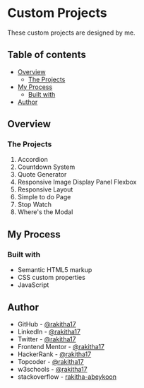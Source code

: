 # Custom Projects

These custom projects are designed by me. 

## Table of contents

+ [Overview](#overview)
  + [The Projects](#the-projects)
+ [My Process](#my-process)
  + [Built with](#built-with)
+ [Author](#author)

## Overview

### The Projects

1. Accordion
1. Countdown System
1. Quote Generator
1. Responsive Image Display Panel Flexbox
1. Responsive Layout
1. Simple to do Page
1. Stop Watch
1. Where's the Modal

## My Process

### Built with

+ Semantic HTML5 markup
+ CSS custom properties
+ JavaScript

## Author

+ GitHub - [@rakitha17](https://github.com/rakitha17)
+ LinkedIn - [@rakitha17](https://www.linkedin.com/in/rakitha17/)
+ Twitter - [@rakitha17](https://twitter.com/rakitha17)
+ Frontend Mentor - [@rakitha17](https://www.frontendmentor.io/profile/rakitha17)
+ HackerRank - [@rakitha17](https://www.hackerrank.com/rakitha17)
+ Topcoder - [@rakitha17](https://profiles.topcoder.com/rakitha17)
+ w3schools - [@rakitha17](https://www.w3profile.com/rakitha17)
+ stackoverflow - [rakitha-abeykoon](https://stackoverflow.com/users/21536253/rakitha-abeykoon?tab=profile)